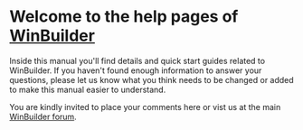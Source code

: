 # Welcome to the help pages of [WinBuilder](http://reboot.pro/forum/22/) #

Inside this manual you'll find details and quick start guides related to WinBuilder. If you haven't found enough information to answer your questions, please let us know what you think needs to be changed or added to make this manual easier to understand.

You are kindly invited to place your comments here or vist us at the main [WinBuilder forum](http://reboot.pro/forum/22/).